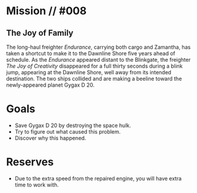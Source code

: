 # Mission // #008
## The Joy of Family

The long-haul freighter *Endurance*, carrying both cargo and Zamantha, has taken a shortcut to make it to the Dawnline Shore five years ahead of schedule. As the *Endurance* appeared distant to the Blinkgate, the freighter *The Joy of Creativity* disappeared for a full thirty seconds during a blink jump, appearing at the Dawnline Shore, well away from its intended destination. The two ships collided and are making a beeline toward the newly-appeared planet Gygax D 20.   

# Goals
- Save Gygax D 20 by destroying the space hulk.
- Try to figure out what caused this problem.
- Discover why this happened.

# Reserves
- Due to the extra speed from the repaired engine, you will have extra time to work with.
